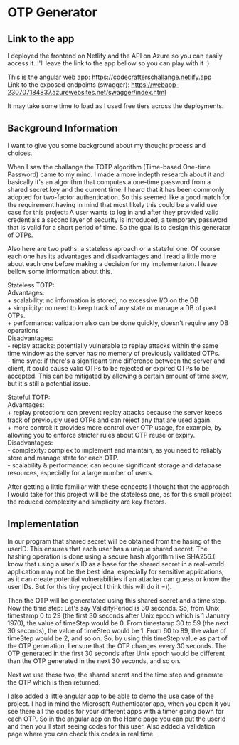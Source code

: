 # OTP Generator

## Link to the app

I deployed the frontend on Netlify and the API on Azure so you can easily access it. I'll leave the link to the app bellow so you can play with it :)

This is the angular web app: https://codecrafterschallange.netlify.app<br>
Link to the exposed endpoints (swagger): https://webapp-230707184837.azurewebsites.net/swagger/index.html

It may take some time to load as I used free tiers across the deployments.

## Background Information
I want to give you some background about my thought process and choices.

When I saw the challange the TOTP algorithm (Time-based One-time Password) came to my mind.
I made a more indepth research about it and basically it's an algorithm that computes a one-time password from a shared secret key and the current time. I heard that it has been commonly adopted for two-factor authentication. So this seemed like a good match for the requirement having in mind that most likely this could be a valid use case for this project: A user wants to log in and after they provided valid credentials a second layer of security is introduced, a temporary password that is valid for a short period of time. So the goal is to design this generator of OTPs.

Also here are two paths: a stateless aproach or a stateful one. Of course each one has its advantages and disadvantages and I read a little more about each one before making a decision for my implementaion. I leave bellow some information about this.

Stateless TOTP: <br>
    Advantages:<br>
        + scalability:  no information is stored, no excessive I/O on the DB<br>
        + simplicity: no need to keep track of any state or manage a DB of past OTPs.<br>
        + performance: validation also  can be done quickly, doesn't require any DB operations<br>
    Disadvantages:<br>
        - replay attacks: potentially vulnerable to replay attacks within the same time window as   the server has no memory of previously validated OTPs.<br>
        - time sync: if there's a significant time difference between the server and client, it could cause valid OTPs to be rejected or expired OTPs to be accepted. This can be mitigated by allowing a certain amount of time skew, but it's still a potential issue.<br>

Stateful TOTP:<br>
    Advantages:<br>
        + replay protection: can prevent replay attacks because the server keeps track of      previously used OTPs and can reject any that are used again.<br>
        + more control: it provides more control over OTP usage, for example, by allowing you to enforce stricter rules about OTP reuse or expiry.<br>
    Disadvantages:<br>
        - complexity: complex to implement and maintain, as you need to reliably store and manage state for each OTP.<br>
        - scalability & performance: can require significant storage and database resources, especially for a large number of users.<br>

After getting a little familiar with these concepts I thought that the approach I would take for this project will be the stateless one, as for this small project the reduced complexity and simplicity are key factors.

## Implementation

In our program that shared secret will be obtained from the hasing of the userID. This ensures that each user has a unique shared secret. The hashing operation is done using a secure hash algorithm like SHA256.(I know that using a user's ID as a base for the shared secret in a real-world application may not be the best idea, especially for sensitive applications, as it can create potential vulnerabilities if an attacker can guess or know the user IDs. But for this tiny project I think this will do it =)).

Then the OTP will be generatated using this shared secret and a time step. Now the time step:
Let's say ValidityPeriod is 30 seconds. So, from Unix timestamp 0 to 29 (the first 30 seconds after Unix epoch which is 1 January 1970), the value of timeStep would be 0. From timestamp 30 to 59 (the next 30 seconds), the value of timeStep would be 1. From 60 to 89, the value of timeStep would be 2, and so on.
So, by using this timeStep value as part of the OTP generation, I ensure that the OTP changes every 30 seconds. The OTP generated in the first 30 seconds after Unix epoch would be different than the OTP generated in the next 30 seconds, and so on.

Next we use these two, the shared secret and the time step and generate the OTP which is then returned.

I also added a little angular app to be able to demo the use case of the project. I had in mind the Microsoft Authenticator app, when you open it you see there all the codes for your different apps with a timer going down for each OTP. So in the angular app on the Home page you can put the userId and then you ll start seeing codes for this user. Also added a validation page where you can check this codes in real time.




    
